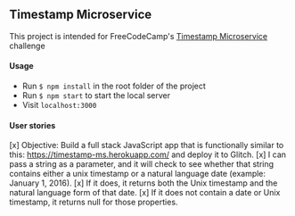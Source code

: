 ## Timestamp Microservice

This project is intended for FreeCodeCamp's [Timestamp Microservice](https://www.freecodecamp.org/challenges/timestamp-microservice) challenge

#### Usage

* Run `$ npm install` in the root folder of the project
* Run `$ npm start` to start the local server
* Visit `localhost:3000`

#### User stories

[x] 
Objective: Build a full stack JavaScript app that is functionally similar to this: https://timestamp-ms.herokuapp.com/ and deploy it to Glitch.
[x] I can pass a string as a parameter, and it will check to see whether that string contains either a unix timestamp or a natural language date (example: January 1, 2016).
[x] If it does, it returns both the Unix timestamp and the natural language form of that date.
[x] If it does not contain a date or Unix timestamp, it returns null for those properties.